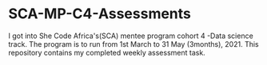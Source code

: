 # SCA-MP-C4-Assessments
I got into She Code Africa's(SCA) mentee program cohort 4 -Data science track. The program is to run from 1st March to 31 May (3months), 2021. This repository contains my completed weekly assessment task.
